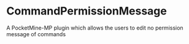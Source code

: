# CommandPermissionMessage
 A PocketMine-MP plugin which allows the users to edit no permission message of commands
